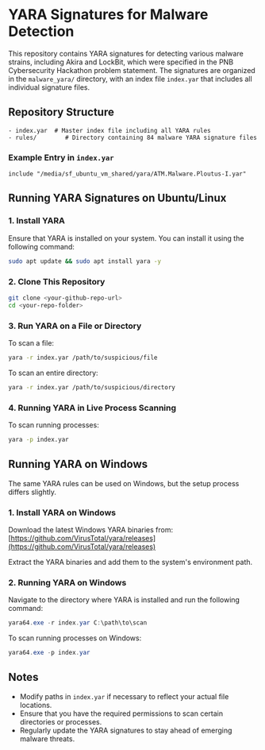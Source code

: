 # YARA Signatures for Malware Detection

This repository contains YARA signatures for detecting various malware strains, including Akira and LockBit, which were specified in the PNB Cybersecurity Hackathon problem statement. The signatures are organized in the `malware_yara/` directory, with an index file `index.yar` that includes all individual signature files.

## Repository Structure

```
- index.yar  # Master index file including all YARA rules
- rules/        # Directory containing 84 malware YARA signature files
```

### Example Entry in `index.yar`

```yara
include "/media/sf_ubuntu_vm_shared/yara/ATM.Malware.Ploutus-I.yar"
```

## Running YARA Signatures on Ubuntu/Linux

### 1. Install YARA

Ensure that YARA is installed on your system. You can install it using the following command:

```sh
sudo apt update && sudo apt install yara -y
```

### 2. Clone This Repository

```sh
git clone <your-github-repo-url>
cd <your-repo-folder>
```

### 3. Run YARA on a File or Directory

To scan a file:

```sh
yara -r index.yar /path/to/suspicious/file
```

To scan an entire directory:

```sh
yara -r index.yar /path/to/suspicious/directory
```

### 4. Running YARA in Live Process Scanning

To scan running processes:

```sh
yara -p index.yar
```

## Running YARA on Windows

The same YARA rules can be used on Windows, but the setup process differs slightly.

### 1. Install YARA on Windows

Download the latest Windows YARA binaries from: [https://github.com/VirusTotal/yara/releases](https://github.com/VirusTotal/yara/releases)

Extract the YARA binaries and add them to the system's environment path.

### 2. Running YARA on Windows

Navigate to the directory where YARA is installed and run the following command:

```powershell
yara64.exe -r index.yar C:\path\to\scan
```

To scan running processes on Windows:

```powershell
yara64.exe -p index.yar
```

## Notes

- Modify paths in `index.yar` if necessary to reflect your actual file locations.
- Ensure that you have the required permissions to scan certain directories or processes.
- Regularly update the YARA signatures to stay ahead of emerging malware threats.

